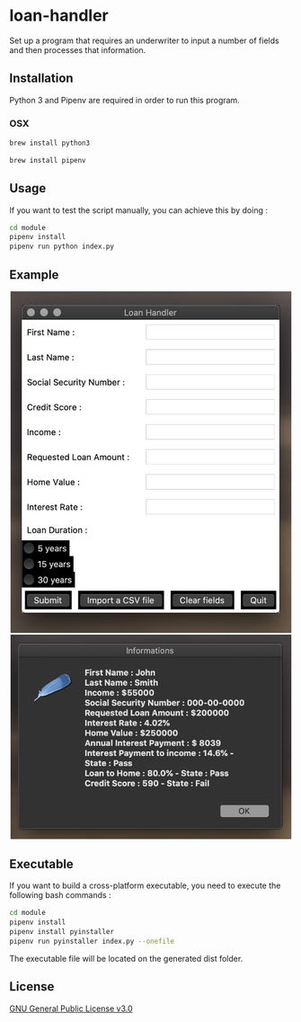 # loan-handler
Set up a program that requires an underwriter to input a number of fields and then processes that information.

## Installation

Python 3 and Pipenv are required in order to run this program.

### OSX

```bash
brew install python3
```
```bash
brew install pipenv
```

## Usage

If you want to test the script manually, you can achieve this by doing :

```bash
cd module
pipenv install
pipenv run python index.py
```

## Example

<p align="center">
    <img src="assets/gui-usage.png" width="500">
    <img src="assets/results.png" width="500">
</p>

## Executable

If you want to build a cross-platform executable, you need to execute the following bash commands :

```bash
cd module
pipenv install
pipenv install pyinstaller
pipenv run pyinstaller index.py --onefile
```

The executable file will be located on the generated dist folder.

## License

[GNU General Public License v3.0](https://www.gnu.org/licenses/gpl-3.0.en.html)